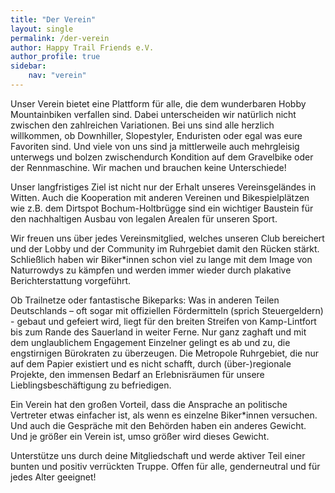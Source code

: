 ```yaml
---
title: "Der Verein"
layout: single
permalink: /der-verein
author: Happy Trail Friends e.V.
author_profile: true
sidebar:
    nav: "verein"
---
```


Unser Verein bietet eine Plattform für alle, die dem wunderbaren Hobby Mountainbiken verfallen sind. Dabei unterscheiden wir natürlich nicht zwischen den zahlreichen Variationen. Bei uns sind alle herzlich willkommen, ob Downhiller, Slopestyler, Enduristen oder egal was eure Favoriten sind. Und viele von uns sind ja mittlerweile auch mehrgleisig unterwegs und bolzen zwischendurch Kondition auf dem Gravelbike oder der Rennmaschine. Wir machen und brauchen keine Unterschiede!

Unser langfristiges Ziel ist nicht nur der Erhalt unseres Vereinsgeländes in Witten. Auch die Kooperation mit anderen Vereinen und Bikespielplätzen wie z.B. dem Dirtspot Bochum-Holtbrügge sind ein wichtiger Baustein für den nachhaltigen Ausbau von legalen Arealen für unseren Sport.

Wir freuen uns über jedes Vereinsmitglied, welches unseren Club bereichert und der Lobby und der Community im Ruhrgebiet damit den Rücken stärkt. Schließlich haben wir Biker*innen schon viel zu lange mit dem Image von Naturrowdys zu kämpfen und werden immer wieder durch plakative Berichterstattung vorgeführt.

Ob Trailnetze oder fantastische Bikeparks: Was in anderen Teilen Deutschlands – oft sogar mit offiziellen Fördermitteln (sprich Steuergeldern) - gebaut und gefeiert wird, liegt für den breiten Streifen von Kamp-Lintfort bis zum Rande des Sauerland in weiter Ferne. Nur ganz zaghaft und mit dem unglaublichem Engagement Einzelner gelingt es ab und zu, die engstirnigen Bürokraten zu überzeugen. Die Metropole Ruhrgebiet, die nur auf dem Papier existiert und es nicht schafft, durch (über-)regionale Projekte, den immensen Bedarf an Erlebnisräumen für unsere Lieblingsbeschäftigung zu befriedigen.

Ein Verein hat den großen Vorteil, dass die Ansprache an politische Vertreter etwas einfacher ist, als wenn es einzelne Biker*innen versuchen. Und auch die Gespräche mit den Behörden haben ein anderes Gewicht. Und je größer ein Verein ist, umso größer wird dieses Gewicht.

Unterstütze uns durch deine Mitgliedschaft und werde aktiver Teil einer bunten und positiv verrückten Truppe. Offen für alle, genderneutral und für jedes Alter geeignet!

